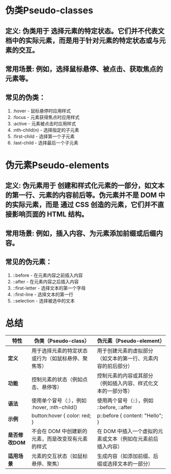 
# 伪类Pseudo-classes
## **定义**: 伪类用于 **选择元素的特定状态**。它们并不代表文档中的实际元素，而是用于针对元素的特定状态或与元素的交互。

## **常用场景**: 例如，选择鼠标悬停、被点击、获取焦点的元素等。

## **常见的伪类：**
1. :hover - 鼠标悬停时应用样式
2. :focus - 元素获得焦点时应用样式
3. :active - 元素被点击时应用样式
4. :nth-child(n) - 选择指定的子元素
5. :first-child - 选择第一个子元素
6. :last-child - 选择最后一个子元素

# 伪元素Pseudo-elements

## **定义**: 伪元素用于 **创建和样式化元素的一部分**，如文本的第一行、元素的内容前后等。伪元素并不是 DOM 中的实际元素，而是 **通过 CSS 创造的元素**，它们并不直接影响页面的 HTML 结构。

## **常用场景**: 例如，插入内容、为元素添加前缀或后缀内容。

  

## **常见的伪元素：**
1. ::before - 在元素内容之前插入内容
2. ::after - 在元素内容之后插入内容
3. ::first-letter - 选择文本的第一个字母
4. ::first-line - 选择文本的第一行
5. ::selection - 选择被选中的文本


# 总结

| **特性**      | **伪类（Pseudo-class）**              | **伪元素（Pseudo-element）**          |
| ----------- | --------------------------------- | -------------------------------- |
| **定义**      | 用于选择元素的特定状态或行为（如鼠标悬停、聚焦等）         | 用于创建元素的虚拟部分（如文本的第一行、元素内容的前后部分）   |
| **功能**      | 控制元素的状态（例如点击、悬停等）                 | 控制元素的内容或其部分（例如插入内容、样式化文本的一部分等）   |
| **语法**      | 使用单个冒号（:），例如 :hover, :nth-child() | 使用两个冒号（::），例如 ::before, ::after  |
| **示例**      | button:hover { color: red; }      | p::before { content: "Hello"; }  |
| **是否修改DOM** | 不会在 DOM 中创建新的元素，而是改变现有元素的样式       | 在 DOM 中插入一个虚拟的元素或文本（例如在元素前后插入内容） |
| **适用场景**    | 元素的交互状态（如鼠标悬停、聚焦）                 | 生成内容（如添加前缀、后缀或选择文本的一部分）          |
